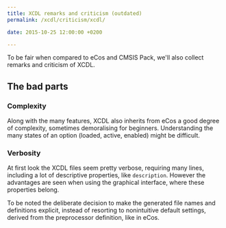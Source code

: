 ```yaml
---
title: XCDL remarks and criticism (outdated)
permalink: /xcdl/criticism/xcdl/

date: 2015-10-25 12:00:00 +0200

---
```


To be fair when compared to eCos and CMSIS Pack, we'll also collect remarks and criticism of XCDL.

## The bad parts

### Complexity

Along with the many features, XCDL also inherits from eCos a good degree of complexity, sometimes demoralising for beginners. Understanding the many states of an option (loaded, active, enabled) might be difficult.

### Verbosity

At first look the XCDL files seem pretty verbose, requiring many lines, including a lot of descriptive properties, like `description`. However the advantages are seen when using the graphical interface, where these properties belong.

To be noted the deliberate decision to make the generated file names and definitions explicit, instead of resorting to nonintuitive default settings, derived from the preprocessor definition, like in eCos.
